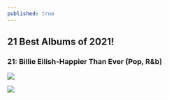 ```yaml
---
published: true
---
```

## 21 Best Albums of 2021! 

### 21: Billie Eilish-Happier Than Ever (Pop, R&b)
 

![](https://res.cloudinary.com/dbqgwcoce/image/upload/v1645002311/550x551_ot6ghz.png)

![](/https://res.cloudinary.com/dbqgwcoce/image/upload/v1645003844/slowcrush_cu6dbm.png)

